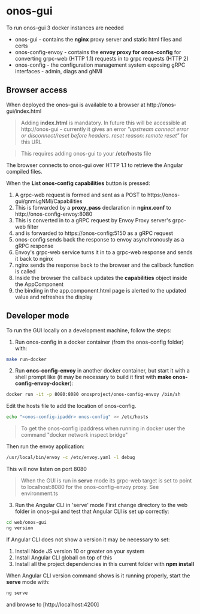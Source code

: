 # onos-gui

To run onos-gui 3 docker instances are needed
* onos-gui - contains the **nginx** proxy server and static html files and certs
* onos-config-envoy - contains the **envoy proxy for onos-config** for converting grpc-web (HTTP 1.1)
requests in to grpc requests (HTTP 2)
* onos-config - the configuration management system exposing gRPC interfaces -
admin, diags and gNMI

## Browser access
When deployed the onos-gui is available to a browser at 
http://onos-gui/index.html

> Adding **index.html** is mandatory. In future this will be accessible at
> http://onos-gui - currently it gives an error *"upstream connect error or
> disconnect/reset before headers. reset reason: remote reset"* for this URL

> This requires adding onos-gui to your __/etc/hosts__ file

The browser connects to onos-gui over HTTP 1.1 to retrieve the Angular compiled files.

When the **List onos-config capabilities** button is pressed:
1) A grpc-web request is formed and sent as a POST to https://onos-gui/gnmi.gNMI/Capabilities
1) This is forwarded by a **proxy_pass** declaration in **nginx.conf** to http://onos-config-envoy:8080
1) This is converted in to a gRPC request by Envoy Proxy server's grpc-web filter
1) and is forwarded to https://onos-config:5150 as a gRPC request
1) onos-config sends back the response to envoy asynchronously as a gRPC response
1) Envoy's grpc-web service turns it in to a grpc-web response and sends it back to nginx
1) nginx sends the response back to the browser and the callback function is called
1) Inside the browser the callback updates the **capabilities** object inside the AppComponent
1) the binding in the app.component.html page is alerted to the updated value and refreshes the display

## Developer mode
To run the GUI locally on a development machine, follow the steps:
1) Run onos-config in a docker container (from the onos-config folder) with:
```bash
make run-docker
```

2) Run **onos-config-envoy** in another docker container, but start it with a shell prompt
like (it may be necessary to build it first with **make onos-config-envoy-docker**):
```bash
docker run -it -p 8080:8080 onosproject/onos-config-envoy /bin/sh
```
Edit the hosts file to add the location of onos-config.
```bash
echo "<onos-config-ipaddr> onos-config" >> /etc/hosts
```
> To get the onos-config ipaddress when running in docker user the command
> "docker network inspect bridge"

Then run the envoy application:
```bash
/usr/local/bin/envoy -c /etc/envoy.yaml -l debug
```
This will now listen on port 8080
> When the GUI is run in **serve** mode its grpc-web target is set to point to
localhost:8080 for the onos-config-envoy proxy. See environment.ts

3) Run the Angular CLI in 'serve' mode
First change directory to the web folder in onos-gui and test that Angular CLI is
set up correctly:
```bash
cd web/onos-gui
ng version
```

If Angular CLI does not show a version it may be necessary to set:
1) Install Node JS version 10 or greater on your system
2) Install Angular CLI globall on top of this
3) Install all the project dependencies in this current folder with **npm install**

When Angular CLI version command shows is it running properly, start the **serve**
mode with:
```bash
ng serve
```
and browse to [http://localhost:4200]


